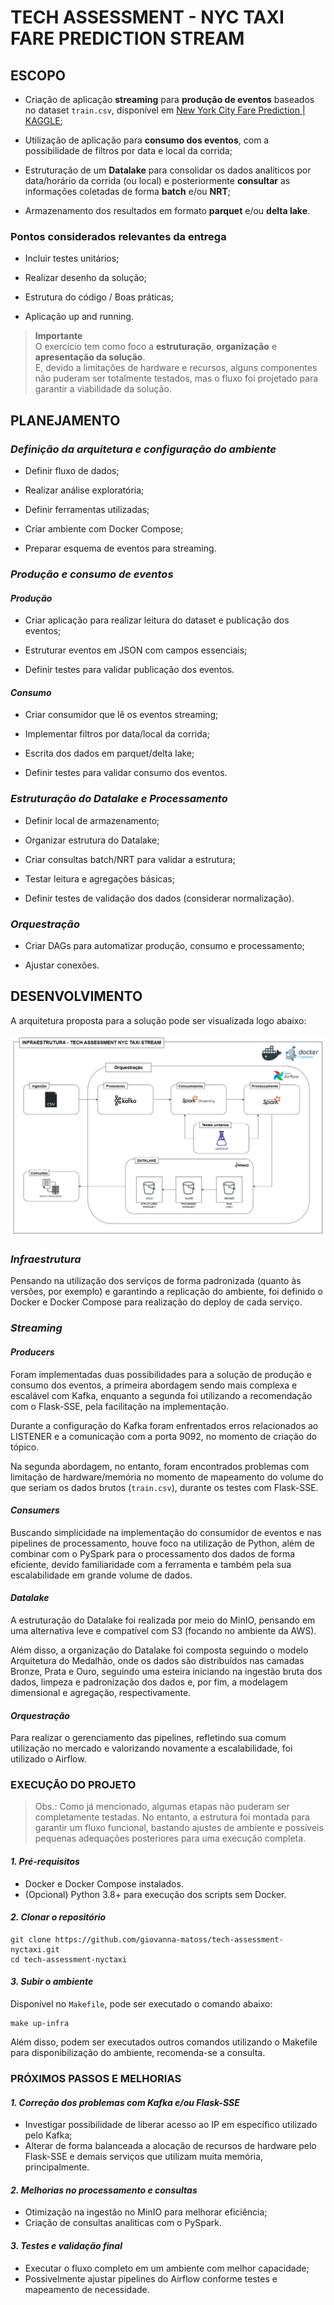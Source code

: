 # TECH ASSESSMENT - NYC TAXI FARE PREDICTION STREAM


## ESCOPO
* Criação de aplicação **streaming** para **produção de eventos** baseados no dataset `train.csv`, disponível em [New York City Fare Prediction | KAGGLE](https://www.kaggle.com/competitions/new-york-city-taxi-fare-prediction/overview);

* Utilização de aplicação para **consumo dos eventos**, com a possibilidade de filtros por data e local da corrida;

* Estruturação de um **Datalake** para consolidar os dados analíticos por data/horário da corrida (ou local) e posteriormente **consultar** as informações coletadas de forma **batch** e/ou **NRT**;

* Armazenamento dos resultados em formato **parquet** e/ou **delta lake**.


### Pontos considerados relevantes da entrega
* Incluir testes unitários;

* Realizar desenho da solução;

* Estrutura do código / Boas práticas;

* Aplicação up and running.

>**Importante**  
>O exercício tem como foco a **estruturação**, **organização** e **apresentação da solução**.  
>E, devido a limitações de hardware e recursos, alguns componentes não puderam ser totalmente testados, mas o fluxo foi projetado para garantir a viabilidade da solução.


## PLANEJAMENTO
### *Definição da arquitetura e configuração do ambiente*
* Definir fluxo de dados;

* Realizar análise exploratória;

* Definir ferramentas utilizadas;

* Criar ambiente com Docker Compose;

* Preparar esquema de eventos para streaming.

### *Produção e consumo de eventos*
#### *Produção*
* Criar aplicação para realizar leitura do dataset e publicação dos eventos;

* Estruturar eventos em JSON com campos essenciais;

* Definir testes para validar publicação dos eventos.

#### *Consumo*
* Criar consumidor que lê os eventos streaming;

* Implementar filtros por data/local da corrida;

* Escrita dos dados em parquet/delta lake;

* Definir testes para validar consumo dos eventos.

### *Estruturação do Datalake e Processamento*
* Definir local de armazenamento;

* Organizar estrutura do Datalake;

* Criar consultas batch/NRT para validar a estrutura;

* Testar leitura e agregações básicas;

* Definir testes de validação dos dados (considerar normalização).

### *Orquestração*
* Criar DAGs para automatizar produção, consumo e processamento;

* Ajustar conexões.


## DESENVOLVIMENTO

A arquitetura proposta para a solução pode ser visualizada logo abaixo:

![Imagem da arquitetura da solução planejada realizado através do app.diagrams.net](docs\tech-assessment-nyc-taxi-architecture.jpg)

### *Infraestrutura*
Pensando na utilização dos serviços de forma padronizada (quanto às versões, por exemplo) e garantindo a replicação do ambiente, foi definido o Docker e Docker Compose para realização do deploy de cada serviço.

### *Streaming*
#### *Producers*
Foram implementadas duas possibilidades para a solução de produção e consumo dos eventos, a primeira abordagem sendo mais complexa e escalável com Kafka, enquanto a segunda foi utilizando a recomendação com o Flask-SSE, pela facilitação na implementação.

Durante a configuração do Kafka foram enfrentados erros relacionados ao LISTENER e a comunicação com a porta 9092, no momento de criação do tópico.

Na segunda abordagem, no entanto, foram encontrados problemas com limitação de hardware/memória no momento de mapeamento do volume do que seriam os dados brutos (`train.csv`), durante os testes com Flask-SSE.

#### *Consumers*
Buscando simplicidade na implementação do consumidor de eventos e nas pipelines de processamento, houve foco na utilização de Python, além de combinar com o PySpark para o processamento dos dados de forma eficiente, devido familiaridade com a ferramenta e também pela sua escalabilidade em grande volume de dados.

#### *Datalake*
A estruturação do Datalake foi realizada por meio do MinIO, pensando em uma alternativa leve e compatível com S3 (focando no ambiente da AWS).

Além disso, a organização do Datalake foi composta seguindo o modelo Arquitetura do Medalhão, onde os dados são distribuídos nas camadas Bronze, Prata e Ouro, seguindo uma esteira iniciando na ingestão bruta dos dados, limpeza e padronização dos dados e, por fim, a modelagem dimensional e agregação, respectivamente.

#### *Orquestração*
Para realizar o gerenciamento das pipelines, refletindo sua comum utilização no mercado e valorizando novamente a escalabilidade, foi utilizado o Airflow.


### EXECUÇÃO DO PROJETO
> Obs.: Como já mencionado, algumas etapas não puderam ser completamente testadas. No entanto, a estrutura foi montada para garantir um fluxo funcional, bastando ajustes de ambiente e possíveis pequenas adequações posteriores para uma execução completa.

#### *1. Pré-requisitos*
* Docker e Docker Compose instalados.
* (Opcional) Python 3.8+ para execução dos scripts sem Docker.

#### *2. Clonar o repositório*
```
git clone https://github.com/giovanna-matoss/tech-assessment-nyctaxi.git
cd tech-assessment-nyctaxi
```

#### *3. Subir o ambiente*
Disponível no `Makefile`, pode ser executado o comando abaixo:

```
make up-infra
```

Além disso, podem ser executados outros comandos utilizando o Makefile para disponibilização do ambiente, recomenda-se a consulta.

### PRÓXIMOS PASSOS E MELHORIAS
#### *1. Correção dos problemas com Kafka e/ou Flask-SSE*
* Investigar possibilidade de liberar acesso ao IP em específico utilizado pelo Kafka;
* Alterar de forma balanceada a alocação de recursos de hardware pelo Flask-SSE e demais serviços que utilizam muita memória, principalmente.

#### *2. Melhorias no processamento e consultas*
* Otimização na ingestão no MinIO para melhorar eficiência;
* Criação de consultas analíticas com o PySpark.

#### *3. Testes e validação final*
* Executar o fluxo completo em um ambiente com melhor capacidade;
* Possivelmente ajustar pipelines do Airflow conforme testes e mapeamento de necessidade.